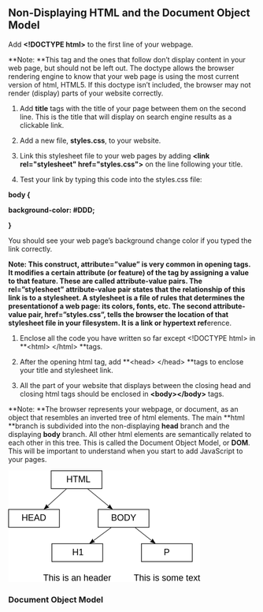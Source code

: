 ## Non-Displaying HTML and the Document Object Model

Add **&lt;!DOCTYPE html&gt;** to the first line of your webpage.

**Note: **This tag and the ones that follow don’t display content in your web page, but should not be left out. The doctype allows the browser rendering engine to know that your web page is using the most current version of html, HTML5. If this doctype isn’t included, the browser may not render \(display\) parts of your website correctly.

1. Add **title** tags with the title of your page between them on the second line. This is the title that will display on search engine results as a clickable link.

2. Add a new file, **styles.css**, to your website.

3. Link this stylesheet file to your web pages by adding **&lt;link rel="stylesheet" href="styles.css"&gt;** on the line following your title.

4. Test your link by typing this code into the styles.css file:

**body {**

**background-color: \#DDD;**

**}**

You should see your web page’s background change color if you typed the link correctly.

**Note: **This construct, **attribute=”value”** is very common in opening tags. It modifies a certain attribute \(or feature\) of the tag by assigning a value to that feature. These are called **attribute-value** pairs. The **rel=”stylesheet”** attribute-value pair states that the **rel**ationship of this link is to a stylesheet. A stylesheet is a file of rules that determines the presentationof a web page: its colors, fonts, etc. The second attribute-value pair, **href=”styles.css”**, tells the browser the location of that stylesheet file in your filesystem. It is a **link** or **h**ypertext r**ef**erence.

1. Enclose all the code you have written so far except &lt;!DOCTYPE html&gt; in **&lt;html&gt; &lt;/html&gt; **tags.

2. After the opening html tag, add **&lt;head&gt; &lt;/head&gt; **tags to enclose your title and stylesheet link.

3. All the part of your website that displays between the closing head and closing html tags should be enclosed in **&lt;body&gt;&lt;/body&gt;** tags.

**Note: **The browser represents your webpage, or document, as an object that resembles an inverted tree of html elements. The main **html **branch is subdivided into the non-displaying **head** branch and the displaying **body** branch. All other html elements are semantically related to each other in this tree. This is called the Document Object Model, or **DOM**. This will be important to understand when you start to add JavaScript to your pages.

![](/assets/DOM.png)

###          Document Object Model



